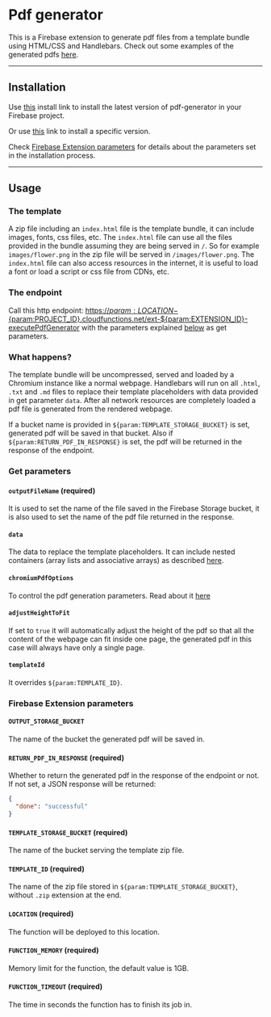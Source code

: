 # Pdf generator

This is a Firebase extension to generate pdf files from a template bundle using HTML/CSS and Handlebars. Check out some examples of the generated pdfs [here](template-samples).

---

## Installation

Use [this](https://console.firebase.google.com/project/test-fdaf6/extensions/install?ref=sassanh%2Fpdf-generator) install link to install the latest version of pdf-generator in your Firebase project.

Or use [this](https://console.firebase.google.com/project/test-fdaf6/extensions/install?ref=sassanh%2Fpdf-generator@0.4.0) link to install a specific version.

Check [Firebase Extension parameters](#firebase-extension-parameters) for details about the parameters set in the installation process.

---

## Usage

### The template

A zip file including an `index.html` file is the template bundle, it can include images, fonts, css files, etc. The `index.html` file can use all the files provided in the bundle assuming they are being served in `/`. So for example `images/flower.png` in the zip file will be served in `/images/flower.png`. The `index.html` file can also access resources in the internet, it is useful to load a font or load a script or css file from CDNs, etc.

### The endpoint

Call this http endpoint: [https://${param:LOCATION}-${param:PROJECT_ID}.cloudfunctions.net/ext-${param:EXTENSION_ID}-executePdfGenerator]() with the parameters explained [below](#get-parameters) as get parameters.

### What happens?

The template bundle will be uncompressed, served and loaded by a Chromium instance like a normal webpage. Handlebars will run on all `.html`, `.txt` and `.md` files to replace their template placeholders with data provided in get parameter `data`. After all network resources are completely loaded a pdf file is generated from the rendered webpage.

If a bucket name is provided in `${param:TEMPLATE_STORAGE_BUCKET}` is set, generated pdf will be saved in that bucket. Also if `${param:RETURN_PDF_IN_RESPONSE}` is set, the pdf will be returned in the response of the endpoint.

### Get parameters

#### `outputFileName` (required)

It is used to set the name of the file saved in the Firebase Storage bucket, it is also used to set the name of the pdf file returned in the response.

#### `data`

The data to replace the template placeholders. It can include nested containers (array lists and associative arrays) as described [here](https://www.npmjs.com/package/qs).

#### `chromiumPdfOptions`

To control the pdf generation parameters. Read about it [here](https://www.puppeteersharp.com/api/PuppeteerSharp.PdfOptions.html)

#### `adjustHeightToFit`

If set to `true` it will automatically adjust the height of the pdf so that all the content of the webpage can fit inside one page, the generated pdf in this case will always have only a single page.

#### `templateId`

It overrides `${param:TEMPLATE_ID}`.

### Firebase Extension parameters

#### `OUTPUT_STORAGE_BUCKET` 

The name of the bucket the generated pdf will be saved in.

#### `RETURN_PDF_IN_RESPONSE` (required)

Whether to return the generated pdf in the response of the endpoint or not. If not set, a JSON response will be returned:
```json
{
  "done": "successful"
}
```

#### `TEMPLATE_STORAGE_BUCKET` (required)

The name of the bucket serving the template zip file.

#### `TEMPLATE_ID` (required)

The name of the zip file stored in `${param:TEMPLATE_STORAGE_BUCKET}`, without `.zip` extension at the end.

#### `LOCATION` (required)

The function will be deployed to this location.

#### `FUNCTION_MEMORY` (required)

Memory limit for the function, the default value is 1GB.

#### `FUNCTION_TIMEOUT` (required)

The time in seconds the function has to finish its job in.
